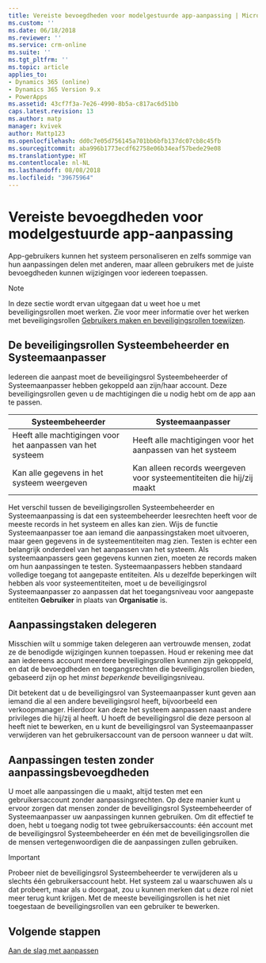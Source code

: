 ```yaml
---
title: Vereiste bevoegdheden voor modelgestuurde app-aanpassing | MicrosoftDocs
ms.custom: ''
ms.date: 06/18/2018
ms.reviewer: ''
ms.service: crm-online
ms.suite: ''
ms.tgt_pltfrm: ''
ms.topic: article
applies_to:
- Dynamics 365 (online)
- Dynamics 365 Version 9.x
- PowerApps
ms.assetid: 43cf7f3a-7e26-4990-8b5a-c817ac6d51bb
caps.latest.revision: 13
ms.author: matp
manager: kvivek
author: Mattp123
ms.openlocfilehash: dd0c7e05d756145a701bb6bfb137dc07cb8c45fb
ms.sourcegitcommit: aba996b1773ecdf62758e06b34eaf57bede29e08
ms.translationtype: HT
ms.contentlocale: nl-NL
ms.lasthandoff: 08/08/2018
ms.locfileid: "39675964"
---
```

# <a name="privileges-required-for-model-driven-app-customization"></a>Vereiste bevoegdheden voor modelgestuurde app-aanpassing

App-gebruikers kunnen het systeem personaliseren en zelfs sommige van hun aanpassingen delen met anderen, maar alleen gebruikers met de juiste bevoegdheden kunnen wijzigingen voor iedereen toepassen.  
  
> [!NOTE]
>  In deze sectie wordt ervan uitgegaan dat u weet hoe u met beveiligingsrollen moet werken. Zie voor meer informatie over het werken met beveiligingsrollen [Gebruikers maken en beveiligingsrollen toewijzen](https://docs.microsoft.com/dynamics365/customer-engagement/admin/create-users-assign-online-security-roles).  
  
<a name="BKMK_SysAdminAndSysCustomizer"></a>   
## <a name="system-administrator-and-system-customizer-security-roles"></a>De beveiligingsrollen Systeembeheerder en Systeemaanpasser  
 Iedereen die aanpast moet de beveiligingsrol Systeembeheerder of Systeemaanpasser hebben gekoppeld aan zijn/haar account. Deze beveiligingsrollen geven u de machtigingen die u nodig hebt om de app aan te passen.  
  
|Systeembeheerder|Systeemaanpasser|  
|--------------------------|-----------------------|  
|Heeft alle machtigingen voor het aanpassen van het systeem|Heeft alle machtigingen voor het aanpassen van het systeem|  
|Kan alle gegevens in het systeem weergeven|Kan alleen records weergeven voor systeementiteiten die hij/zij maakt|  
  
 Het verschil tussen de beveiligingsrollen Systeembeheerder en Systeemaanpassing is dat een systeembeheerder leesrechten heeft voor de meeste records in het systeem en alles kan zien. Wijs de functie Systeemaanpasser toe aan iemand die aanpassingstaken moet uitvoeren, maar geen gegevens in de systeementiteiten mag zien. Testen is echter een belangrijk onderdeel van het aanpassen van het systeem. Als systeemaanpassers geen gegevens kunnen zien, moeten ze records maken om hun aanpassingen te testen. Systeemaanpassers hebben standaard volledige toegang tot aangepaste entiteiten. Als u dezelfde beperkingen wilt hebben als voor systeementiteiten, moet u de beveiligingsrol Systeemaanpasser zo aanpassen dat het toegangsniveau voor aangepaste entiteiten **Gebruiker** in plaats van **Organisatie** is.  
  
<a name="BKMK_DelegatingCustomizationTasks"></a>   
## <a name="delegate-customization-tasks"></a>Aanpassingstaken delegeren  
 Misschien wilt u sommige taken delegeren aan vertrouwde mensen, zodat ze de benodigde wijzigingen kunnen toepassen. Houd er rekening mee dat aan iedereens account meerdere beveiligingsrollen kunnen zijn gekoppeld, en dat de bevoegdheden en toegangsrechten die beveiligingsrollen bieden, gebaseerd zijn op het *minst beperkende* beveiligingsniveau.  
  
 Dit betekent dat u de beveiligingsrol van Systeemaanpasser kunt geven aan iemand die al een andere beveiligingsrol heeft, bijvoorbeeld een verkoopmanager. Hierdoor kan deze het systeem aanpassen naast andere privileges die hij/zij al heeft. U hoeft de beveiligingsrol die deze persoon al heeft niet te bewerken, en u kunt de beveiligingsrol van Systeemaanpasser verwijderen van het gebruikersaccount van de persoon wanneer u dat wilt.  
  
<a name="BKMK_UsingTwoUserAccounts"></a>   
## <a name="test-customizations-without-customization-privileges"></a>Aanpassingen testen zonder aanpassingsbevoegdheden  
 U moet alle aanpassingen die u maakt, altijd testen met een gebruikersaccount zonder aanpassingsrechten. Op deze manier kunt u ervoor zorgen dat mensen zonder de beveiligingsrol Systeembeheerder of Systeemaanpasser uw aanpassingen kunnen gebruiken. Om dit effectief te doen, hebt u toegang nodig tot twee gebruikersaccounts: één account met de beveiligingsrol Systeembeheerder en één met de beveiligingsrollen die de mensen vertegenwoordigen die de aanpassingen zullen gebruiken.  
  
> [!IMPORTANT]
>  Probeer niet de beveiligingsrol Systeembeheerder te verwijderen als u slechts één gebruikersaccount hebt. Het systeem zal u waarschuwen als u dat probeert, maar als u doorgaat, zou u kunnen merken dat u deze rol niet meer terug kunt krijgen. Met de meeste beveiligingsrollen is het niet toegestaan de beveiligingsrollen van een gebruiker te bewerken.  
  
## <a name="next-steps"></a>Volgende stappen  
 [Aan de slag met aanpassen](getting-started-customization.md)

